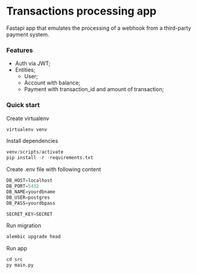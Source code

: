 # Transactions processing app
Fastapi app that emulates the processing of a webhook from a third-party payment system.

### Features

- Auth via JWT;
- Entities;
  + User;
  + Account with balance;
  + Payment with transaction_id and amount of transaction;
 
### Quick start

Create virtualenv
```python
virtualenv venv
```

Install dependencies
```python
venv/scripts/activate
pip install -r -requirements.txt
```
Create .env file with following content
```python
DB_HOST=localhost
DB_PORT=5432
DB_NAME=yourdbname
DB_USER=postgres
DB_PASS=yourdbpass

SECRET_KEY=SECRET
```
Run migration
```python
alembic upgrade head
```

Run app
```python
cd src
py main.py
```

